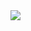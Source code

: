 <!--<img align="center" src="https://github-readme-stats.vercel.app/api/?username=parkero2&show_icons=true&theme=tokyonight">-->
<img align="center" src="https://github-readme-stats-psi-seven-46.vercel.app/api/?username=parkero2&show_icons=true&theme=tokyonight">
